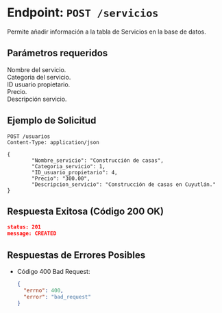 # Endpoint: `POST /servicios`

Permite añadir información a la tabla de Servicios en la base de datos.

## Parámetros requeridos

Nombre del servicio.  
Categoria del servicio.  
ID usuario propietario.  
Precio.  
Descripción servicio.  



## Ejemplo de Solicitud
```http
POST /usuarios
Content-Type: application/json

{
        "Nombre_servicio": "Construcción de casas",
        "Categoria_servicio": 1,
        "ID_usuario_propietario": 4,
        "Precio": "300.00",
        "Descripcion_servicio": "Construcción de casas en Cuyutlán."
}
```

## Respuesta Exitosa (Código 200 OK)
```json
status: 201
message: CREATED
```

## Respuestas de Errores Posibles
- Código 400 Bad Request:

  ```json
  {
    "errno": 400,
    "error": "bad_request"
  }
  ```
